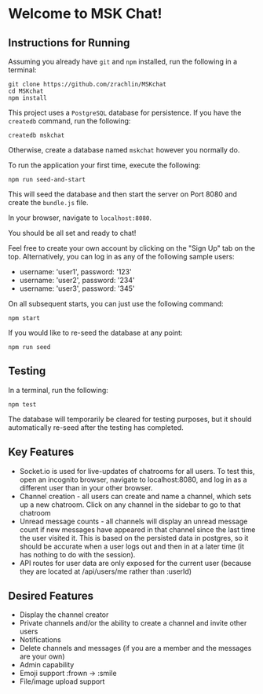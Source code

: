 # Welcome to MSK Chat!

## Instructions for Running

Assuming you already have `git` and `npm` installed, run the following in a terminal:

```
git clone https://github.com/zrachlin/MSKchat
cd MSKchat
npm install
```

This project uses a `PostgreSQL` database for persistence. If you have the `createdb` command, run the following:

```
createdb mskchat
```

Otherwise, create a database named `mskchat` however you normally do.

To run the application your first time, execute the following:

```
npm run seed-and-start
```

This will seed the database and then start the server on Port 8080 and create the `bundle.js` file.

In your browser, navigate to `localhost:8080`.

You should be all set and ready to chat!

Feel free to create your own account by clicking on the "Sign Up" tab on the top. Alternatively, you can log in as any of the following sample users:

- username: 'user1', password: '123'
- username: 'user2', password: '234'
- username: 'user3', password: '345'

On all subsequent starts, you can just use the following command:

```
npm start
```

If you would like to re-seed the database at any point:

```
npm run seed
```

## Testing

In a terminal, run the following:

```
npm test
```

The database will temporarily be cleared for testing purposes, but it should automatically re-seed after the testing has completed.

## Key Features

- Socket.io is used for live-updates of chatrooms for all users. To test this, open an incognito browser, navigate to localhost:8080, and log in as a different user than in your other browser.
- Channel creation - all users can create and name a channel, which sets up a new chatroom. Click on any channel in the sidebar to go to that chatroom
- Unread message counts - all channels will display an unread message count if new messages have appeared in that channel since the last time the user visited it. This is based on the persisted data in postgres, so it should be accurate when a user logs out and then in at a later time (it has nothing to do with the session).
- API routes for user data are only exposed for the current user (because they are located at /api/users/me rather than :userId)

## Desired Features

- Display the channel creator
- Private channels and/or the ability to create a channel and invite other users
- Notifications
- Delete channels and messages (if you are a member and the messages are your own)
- Admin capability
- Emoji support :frown -> :smile
- File/image upload support
